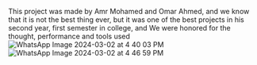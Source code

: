 This project was made by Amr Mohamed and Omar Ahmed, and we know that it is not the best thing ever, but it was one of the best projects in his second year, first semester in college, and
We were honored for the thought, performance and tools used
![WhatsApp Image 2024-03-02 at 4 40 03 PM](https://github.com/amrnibo/x-gym/assets/61125315/c27ef3f5-a706-4743-bfcc-350c752760ed)
![WhatsApp Image 2024-03-02 at 4 46 59 PM](https://github.com/amrnibo/x-gym/assets/61125315/e226e7ff-571f-4702-af15-3264cac2ae8f)


